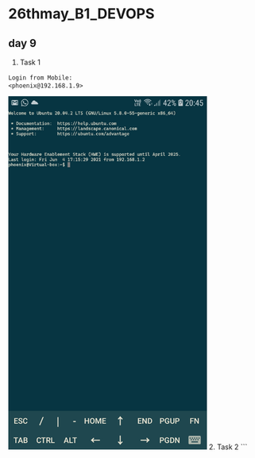 # 26thmay_B1_DEVOPS
## day 9
1. Task 1
  ```
  Login from Mobile:
  <phoenix@192.168.1.9>
  ```
  <img src='Mobile terminal.jpeg' width='400' heidht='800'>
2. Task 2
  ```
  
  ```
